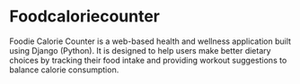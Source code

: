 # Foodcaloriecounter
 Foodie Calorie Counter is a web-based health and wellness  application built using Django (Python). It is designed to help  users make better dietary choices by tracking their food  intake and providing workout suggestions to balance calorie  consumption.  
